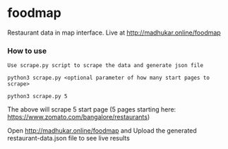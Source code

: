 # foodmap
Restaurant data in map interface. Live at http://madhukar.online/foodmap

### How to use
    Use scrape.py script to scrape the data and generate json file

    python3 scrape.py <optional parameter of how many start pages to scrape>

    python3 scrape.py 5 
The above will scrape 5 start page (5 pages starting here: https://www.zomato.com/bangalore/restaurants) 

Open http://madhukar.online/foodmap and Upload the generated restaurant-data.json file to see live results

